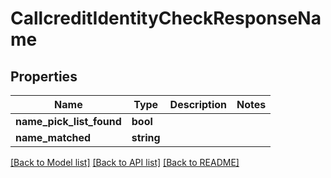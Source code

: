 # CallcreditIdentityCheckResponseName

## Properties
Name | Type | Description | Notes
------------ | ------------- | ------------- | -------------
**name_pick_list_found** | **bool** |  | 
**name_matched** | **string** |  | 

[[Back to Model list]](../README.md#documentation-for-models) [[Back to API list]](../README.md#documentation-for-api-endpoints) [[Back to README]](../README.md)


